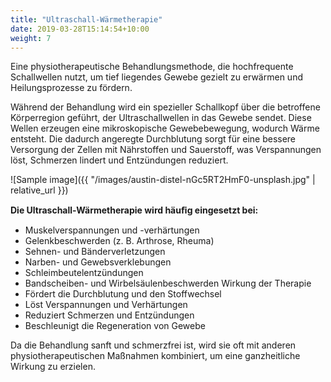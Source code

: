 ```yaml
---
title: "Ultraschall-Wärmetherapie"
date: 2019-03-28T15:14:54+10:00
weight: 7
---
```


Eine physiotherapeutische Behandlungsmethode, die hochfrequente Schallwellen nutzt, um tief liegendes Gewebe gezielt zu erwärmen und Heilungsprozesse zu fördern.

Während der Behandlung wird ein spezieller Schallkopf über die betroffene Körperregion geführt, der Ultraschallwellen in das Gewebe sendet. Diese Wellen erzeugen eine mikroskopische Gewebebewegung, wodurch Wärme entsteht. Die dadurch angeregte Durchblutung sorgt für eine bessere Versorgung der Zellen mit Nährstoffen und Sauerstoff, was Verspannungen löst, Schmerzen lindert und Entzündungen reduziert.

![Sample image]({{ "/images/austin-distel-nGc5RT2HmF0-unsplash.jpg" | relative_url }})

**Die Ultraschall-Wärmetherapie wird häuﬁg eingesetzt bei:**
- Muskelverspannungen und -verhärtungen
- Gelenkbeschwerden (z. B. Arthrose, Rheuma)
- Sehnen- und Bänderverletzungen
- Narben- und Gewebsverklebungen
- Schleimbeutelentzündungen
- Bandscheiben- und Wirbelsäulenbeschwerden Wirkung der Therapie
- Fördert die Durchblutung und den Stoffwechsel
- Löst Verspannungen und Verhärtungen
- Reduziert Schmerzen und Entzündungen
- Beschleunigt die Regeneration von Gewebe

Da die Behandlung sanft und schmerzfrei ist, wird sie oft mit anderen physiotherapeutischen Maßnahmen kombiniert, um eine ganzheitliche Wirkung zu erzielen.
